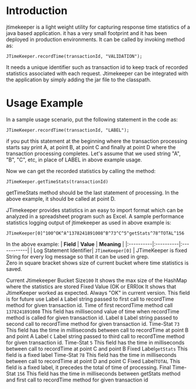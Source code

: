 # Introduction #

jtimekeeper is a light weight utility for capturing response time statistics of a java based application.
it has a very small footprint and it has been deployed in production environments.
It can be called by invoking method as:

`JTimeKeeper.recordTime(transactionId, "VALIDATION");`

It needs a unique identifier such as transaction id to keep track of recorded statistics associated with each request.
Jtimekeeper can be integrated with the application by simply adding the jar file to the classpath.

# Usage Example #

In a sample usage scenario, put the following statement in the code as:

`JTimeKeeper.recordTime(transactionId, "LABEL");`

if you put this statement at the beginning where the transaction processing starts say print A, at point B, at point C and finally at point D where the transaction processing completes. Let's assume that we used string "A", "B", "C", etc, in place of LABEL in above example usage.

Now we can get the recorded statistics by calling the method:

`JTimeKeeper.getTimeStats(transactionId)`

getTimeStats method should be the last statement of processing. In the above example, it should be called at point D.

JTimekeeper provides statistics in an easy to import format which can be analyzed in a spreadsheet program such as Excel.
A sample performance statistics logging output of jtimekeeper as used in above example is:

```
JTimeKeeper[0]^100^OK^A^1378241891008^B^73^C^5^getStats^78^TOTAL^156
```

In the above example:
| **Field** | **Value** | **Meaning** |
|:----------|:----------|:------------|
| Log Statement Identifier| `JTimeKeeper[0]` | JTimeKeeper is fixed String for every log message so that it can be used in grep. <br>Zero in square bracket shows size of current bucket where time statistics is saved. <br>
<tr><td> Current Jtimekeeper Bucket Size</td><td><code>100</code> </td><td>It shows the max size of the HashMap where the statistics are stored </td></tr>
<tr><td> Fixed Value (OK or ERR)</td><td><code>OK</code> </td><td>It shows that JtimeKeeper worked as expected. Always "OK" in current version. This field is for future use </td></tr>
<tr><td> Label </td><td> <code>A</code> </td><td> Label string passed to first call to recordTime method for given transaction id. </td></tr>
<tr><td> Time of first recordTime method call </td><td> <code>1378241891008</code> </td><td> This field has millisecond value of time when recordTime method is called for given transaction id. </td></tr>
<tr><td> Label </td><td> <code>B</code> </td><td> Label string passed to second call to recordTime method for given transaction id. </td></tr>
<tr><td> Time-Stat </td><td> <code>73</code> </td><td> This field has the time in milliseconds between call to recordTime at point B and point A </td></tr>
<tr><td> Label </td><td> <code>C</code> </td><td> Label string passed to third call to recordTime method for given transaction id. </td></tr>
<tr><td> Time-Stat </td><td> <code>5</code> </td><td> This field has the time in milliseconds between call to recordTime at point C and point B </td></tr>
<tr><td> Fixed Label</td><td><code>getStats</code> </td><td>This field is a fixed label </td></tr>
<tr><td> Time-Stat </td><td> <code>78</code> </td><td> This field has the time in milliseconds between call to recordTime at point D and point C </td></tr>
<tr><td> Fixed Label</td><td><code>TOTAL</code> </td><td>This field is a fixed label, it precedes the total of time of processing.  </td></tr>
<tr><td> Final Time-Stat </td><td> <code>156</code> </td><td> This field has the time in milliseconds between getStats method and first call to recordTime method for given transaction id </td></tr>